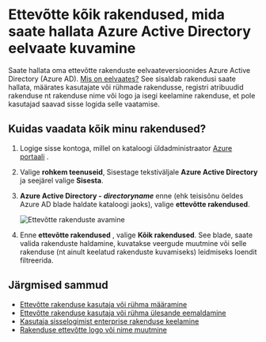 <properties
    pageTitle="Ettevõtte kõik rakendused, mida saate hallata Azure Active Directory eelvaate kuvamine | Microsoft Azure'i"
    description="Kuidas vaadata loendit ettevõtte rakendused, mida teil on õigused Azure Active Directory haldamine"
    services="active-directory"
    documentationCenter=""
    authors="curtand"
    manager="femila"
    editor=""/>

<tags
    ms.service="active-directory"
    ms.workload="identity"
    ms.tgt_pltfrm="na"
    ms.devlang="na"
    ms.topic="article"
    ms.date="09/30/2016"
    ms.author="curtand"/>

# <a name="view-all-the-enterprise-apps-that-i-can-manage-in-azure-active-directory-preview"></a>Ettevõtte kõik rakendused, mida saate hallata Azure Active Directory eelvaate kuvamine

Saate hallata oma ettevõtte rakenduste eelvaateversioonides Azure Active Directory (Azure AD). [Mis on eelvaates?](active-directory-preview-explainer.md) See sisaldab rakendusi saate hallata, määrates kasutajate või rühmade rakendusse, registri atribuudid rakenduse nt rakenduse nime või logo ja isegi keelamine rakenduse, et pole kasutajad saavad sisse logida selle vaatamise.

## <a name="how-do-i-view-all-my-apps"></a>Kuidas vaadata kõik minu rakendused?

1. Logige sisse kontoga, millel on kataloogi üldadministraator [Azure portaali](https://portal.azure.com) .

2. Valige **rohkem teenuseid**, Sisestage tekstiväljale **Azure Active Directory** ja seejärel valige **Sisesta**.

3. **Azure Active Directory -** ***directoryname*** enne (ehk teisisõnu öeldes Azure AD blade haldate kataloogi jaoks), valige **ettevõtte rakendused**.

    ![Ettevõtte rakenduste avamine](./media/active-directory-coreapps-view-azure-portal/open-enterprise-apps.png)

4. Enne **ettevõtte rakendused** , valige **Kõik rakendused**. See blade, saate valida rakenduste haldamine, kuvatakse veergude muutmine või selle rakenduse (nt ainult keelatud rakenduste kuvamiseks) leidmiseks loendit filtreerida.

## <a name="next-steps"></a>Järgmised sammud

- [Ettevõtte rakenduse kasutaja või rühma määramine](active-directory-coreapps-assign-user-azure-portal.md)
- [Ettevõtte rakenduse kasutaja või rühma ülesande eemaldamine](active-directory-coreapps-remove-assignment-azure-portal.md)
- [Kasutaja sisselogimist enterprise rakenduse keelamine](active-directory-coreapps-disable-app-azure-portal.md)
- [Rakenduse ettevõtte logo või nime muutmine](active-directory-coreapps-change-app-logo-user-azure-portal.md)
